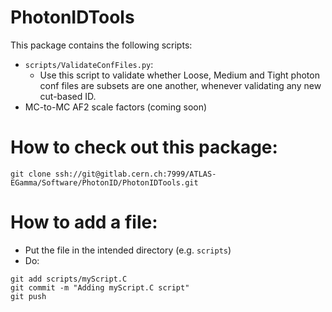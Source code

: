 PhotonIDTools
================

This package contains the following scripts:
 - `scripts/ValidateConfFiles.py`:
   - Use this script to validate whether Loose, Medium and Tight photon
conf files are subsets are one another, whenever validating any
new cut-based ID.
 - MC-to-MC AF2 scale factors (coming soon)
 
How to check out this package:
================
 ```
 git clone ssh://git@gitlab.cern.ch:7999/ATLAS-EGamma/Software/PhotonID/PhotonIDTools.git
 ```
 
How to add a file:
================
  - Put the file in the intended directory (e.g. `scripts`)
  - Do:
  ```
  git add scripts/myScript.C
  git commit -m "Adding myScript.C script"
  git push
  ```
  
